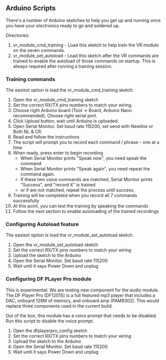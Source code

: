 ## Arduino Scripts 
There's a number of Arduino sketches to help you get up and running once you have your electronics ready to go and soldered up.

Directories:
 1. vr_module_cmd_training - Load this sketch to help train the VR module on the seven commands.
 2. vr_module_set_autoload - Load this sketch after the VR commands are trained to enable the autoload of those commands on startup. This is always required after running a training session.

### Training commands

The easiest option is load the vr_module_cmd_training sketch.
 1. Open the vr_module_cmd_training sketch
 2. Set the correct RX/TX pins numbers to match your wiring.
 3. Choose right Arduino board (Tool -> Board, Arduino Nano recommended), Choose right serial port.
 4. Click Upload button, wait until Arduino is uploaded.
 5. Open Serial Monitor. Set baud rate 115200, set send with Newline or Both NL & CR.
 6. Read and follow the instructions
 7. The script will prompt you to record each command / phrase - one at a time
 8. When ready, press enter to begin recording
    - When Serial Monitor prints "Speak now", you need speak the command
    - When Serial Monitor prints "Speak again", you need repeat the command again.
    - If these two voice commands are matched, Serial Monitor prints "Success", and "record X" is trained
    - or if are not matched, repeat the process until success.
 9. Training will be completed when you record all 7 commands successfully
 10. At this point, you can test the training by speaking the commands
 11. Follow the next section to enable autoloading of the trained recordings
 

### Configuring Autoload feature

The easiest option is load the vr_module_set_autoload sketch.
 1. Open the vr_module_set_autoload sketch
 2. Set the correct RX/TX pins numbers to match your wiring
 3. Upload the sketch to the Arduino
 4. Open the Serial Monitor. Set baud rate 115200
 5. Wait until it says Power Down and unplug

### Configuring DF PLayer Pro module
This is experimental. We are testing new component for the audio module. The DF Player Pro (DF1201S) is a full featured mp3 player that includes a DAC, onboard 128M of memory, and onboard amp (PAM8302). This would replace three components used in the current build.

Out of the box, this module has a voice prompt that needs to be disabled. Run this script to disable the voice prompt.
 1. Open the dfplayerpro_config sketch
 2. Set the correct RX/TX pins numbers to match your wiring
 3. Upload the sketch to the Arduino
 4. Open the Serial Monitor. Set baud rate 115200
 5. Wait until it says Power Down and unplug
